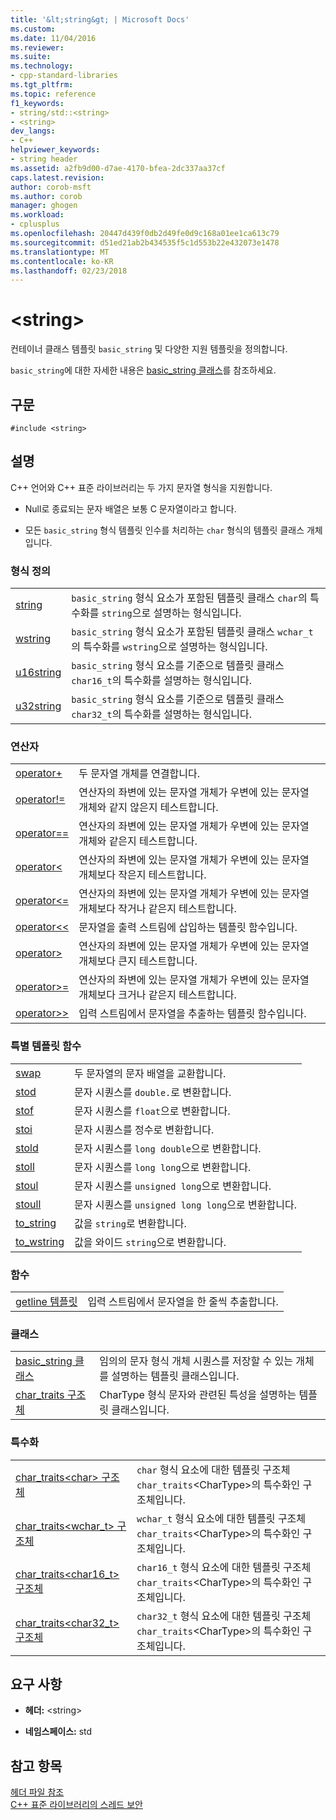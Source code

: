 ```yaml
---
title: '&lt;string&gt; | Microsoft Docs'
ms.custom: 
ms.date: 11/04/2016
ms.reviewer: 
ms.suite: 
ms.technology:
- cpp-standard-libraries
ms.tgt_pltfrm: 
ms.topic: reference
f1_keywords:
- string/std::<string>
- <string>
dev_langs:
- C++
helpviewer_keywords:
- string header
ms.assetid: a2fb9d00-d7ae-4170-bfea-2dc337aa37cf
caps.latest.revision: 
author: corob-msft
ms.author: corob
manager: ghogen
ms.workload:
- cplusplus
ms.openlocfilehash: 20447d439f0db2d49fe0d9c168a01ee1ca613c79
ms.sourcegitcommit: d51ed21ab2b434535f5c1d553b22e432073e1478
ms.translationtype: MT
ms.contentlocale: ko-KR
ms.lasthandoff: 02/23/2018
---
```

# <a name="ltstringgt"></a>&lt;string&gt;
컨테이너 클래스 템플릿 `basic_string` 및 다양한 지원 템플릿을 정의합니다.  
  
 `basic_string`에 대한 자세한 내용은 [basic_string 클래스](../standard-library/basic-string-class.md)를 참조하세요.  
  
## <a name="syntax"></a>구문  
  
```  
#include <string>  
```  
  
## <a name="remarks"></a>설명  
 C++ 언어와 C++ 표준 라이브러리는 두 가지 문자열 형식을 지원합니다.  
  
-   Null로 종료되는 문자 배열은 보통 C 문자열이라고 합니다.  
  
-   모든 `basic_string` 형식 템플릿 인수를 처리하는 `char` 형식의 템플릿 클래스 개체입니다.  
  
### <a name="typedefs"></a>형식 정의  
  
|||  
|-|-|  
|[string](../standard-library/string-typedefs.md#string)|`basic_string` 형식 요소가 포함된 템플릿 클래스 `char`의 특수화를 `string`으로 설명하는 형식입니다.|  
|[wstring](../standard-library/string-typedefs.md#wstring)|`basic_string` 형식 요소가 포함된 템플릿 클래스 `wchar_t`의 특수화를 `wstring`으로 설명하는 형식입니다.|  
|[u16string](../standard-library/string-typedefs.md#u16string)|`basic_string` 형식 요소를 기준으로 템플릿 클래스 `char16_t`의 특수화를 설명하는 형식입니다.|  
|[u32string](../standard-library/string-typedefs.md#u32string)|`basic_string` 형식 요소를 기준으로 템플릿 클래스 `char32_t`의 특수화를 설명하는 형식입니다.|  
  
### <a name="operators"></a>연산자  
  
|||  
|-|-|  
|[operator+](../standard-library/string-operators.md#op_add)|두 문자열 개체를 연결합니다.|  
|[operator!=](../standard-library/string-operators.md#op_neq)|연산자의 좌변에 있는 문자열 개체가 우변에 있는 문자열 개체와 같지 않은지 테스트합니다.|  
|[operator==](../standard-library/string-operators.md#op_eq_eq)|연산자의 좌변에 있는 문자열 개체가 우변에 있는 문자열 개체와 같은지 테스트합니다.|  
|[operator<](../standard-library/string-operators.md#op_lt)|연산자의 좌변에 있는 문자열 개체가 우변에 있는 문자열 개체보다 작은지 테스트합니다.|  
|[operator<=](../standard-library/string-operators.md#op_lt_eq)|연산자의 좌변에 있는 문자열 개체가 우변에 있는 문자열 개체보다 작거나 같은지 테스트합니다.|  
|[operator<\<](../standard-library/string-operators.md#op_lt_lt)|문자열을 출력 스트림에 삽입하는 템플릿 함수입니다.|  
|[operator>](../standard-library/string-operators.md#op_gt)|연산자의 좌변에 있는 문자열 개체가 우변에 있는 문자열 개체보다 큰지 테스트합니다.|  
|[operator>=](../standard-library/string-operators.md#op_gt_eq)|연산자의 좌변에 있는 문자열 개체가 우변에 있는 문자열 개체보다 크거나 같은지 테스트합니다.|  
|[operator>>](../standard-library/string-operators.md#op_gt_gt)|입력 스트림에서 문자열을 추출하는 템플릿 함수입니다.|  
  
### <a name="specialized-template-functions"></a>특별 템플릿 함수  
  
|||  
|-|-|  
|[swap](../standard-library/string-functions.md#swap)|두 문자열의 문자 배열을 교환합니다.|  
|[stod](../standard-library/string-functions.md#stod)|문자 시퀀스를 `double.`로 변환합니다.|  
|[stof](../standard-library/string-functions.md#stof)|문자 시퀀스를 `float`으로 변환합니다.|  
|[stoi](../standard-library/string-functions.md#stoi)|문자 시퀀스를 정수로 변환합니다.|  
|[stold](../standard-library/string-functions.md#stold)|문자 시퀀스를 `long double`으로 변환합니다.|  
|[stoll](../standard-library/string-functions.md#stoll)|문자 시퀀스를 `long long`으로 변환합니다.|  
|[stoul](../standard-library/string-functions.md#stoul)|문자 시퀀스를 `unsigned long`으로 변환합니다.|  
|[stoull](../standard-library/string-functions.md#stoull)|문자 시퀀스를 `unsigned long long`으로 변환합니다.|  
|[to_string](../standard-library/string-functions.md#to_string)|값을 `string`로 변환합니다.|  
|[to_wstring](../standard-library/string-functions.md#to_wstring)|값을 와이드 `string`으로 변환합니다.|  
  
### <a name="functions"></a>함수  
  
|||  
|-|-|  
|[getline 템플릿](../standard-library/string-functions.md#getline)|입력 스트림에서 문자열을 한 줄씩 추출합니다.|  
  
### <a name="classes"></a>클래스  
  
|||  
|-|-|  
|[basic_string 클래스](../standard-library/basic-string-class.md)|임의의 문자 형식 개체 시퀀스를 저장할 수 있는 개체를 설명하는 템플릿 클래스입니다.|  
|[char_traits 구조체](../standard-library/char-traits-struct.md)|CharType 형식 문자와 관련된 특성을 설명하는 템플릿 클래스입니다.|  
  
### <a name="specializations"></a>특수화  
  
|||  
|-|-|  
|[char_traits\<char> 구조체](../standard-library/char-traits-char-struct.md)|`char` 형식 요소에 대한 템플릿 구조체 `char_traits`\<CharType>의 특수화인 구조체입니다.|  
|[char_traits<wchar_t> 구조체](../standard-library/char-traits-wchar-t-struct.md)|`wchar_t` 형식 요소에 대한 템플릿 구조체 `char_traits`\<CharType>의 특수화인 구조체입니다.|  
|[char_traits<char16_t> 구조체](../standard-library/char-traits-char16-t-struct.md)|`char16_t` 형식 요소에 대한 템플릿 구조체 `char_traits`\<CharType>의 특수화인 구조체입니다.|  
|[char_traits<char32_t> 구조체](../standard-library/char-traits-char32-t-struct.md)|`char32_t` 형식 요소에 대한 템플릿 구조체 `char_traits`\<CharType>의 특수화인 구조체입니다.|  
  
## <a name="requirements"></a>요구 사항  
  
- **헤더:** \<string>  
  
- **네임스페이스:** std  
  
## <a name="see-also"></a>참고 항목  
 [헤더 파일 참조](../standard-library/cpp-standard-library-header-files.md)   
 [C++ 표준 라이브러리의 스레드 보안](../standard-library/thread-safety-in-the-cpp-standard-library.md)



